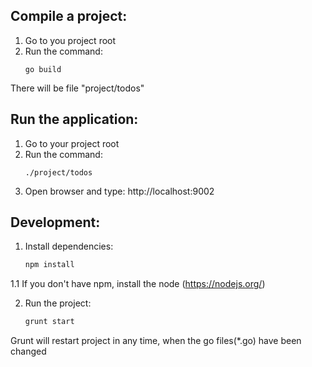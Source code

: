 Compile a project:
-----------------

1. Go to you project root
2. Run the command:
	```
	go build
	```
 
There will be file "project/todos"

Run the application:
--------------------

1. Go to your project root
2. Run the command:
	```
	./project/todos

	```
3. Open browser and type: http://localhost:9002

Development:
------------

1. Install dependencies:

	```sh
	npm install
	```

1.1 If you don't have npm, install the node (https://nodejs.org/)

2. Run the project:

	```sh
	grunt start
	```

Grunt will restart project in any time, when the go files(*.go) have been changed

